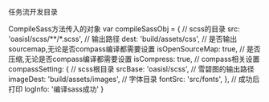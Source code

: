 任务流开发目录



CompileSass方法传入的对象
    var compileSassObj = {
        // scss的目录
        src: 'oasisl/scss/**/*.scss',
        // 输出路径
        dest: 'build/assets/css',
        // 是否输出sourcemap,无论是否compass编译都需要设置
        isOpenSourceMap: true,
        // 是否压缩,无论是否compass编译都需要设置
        isCompress: true,
        // compass相关设置
        compassSetting: {
            // scss根目录
            srcBase: 'oasisl/scss',
            // 雪碧图的输出路径
            imageDest: 'build/assets/images',
            // 字体目录
            fontSrc: 'src/fonts',
        },
        // 成功后打印
        logInfo: '编译sass成功'
    }
